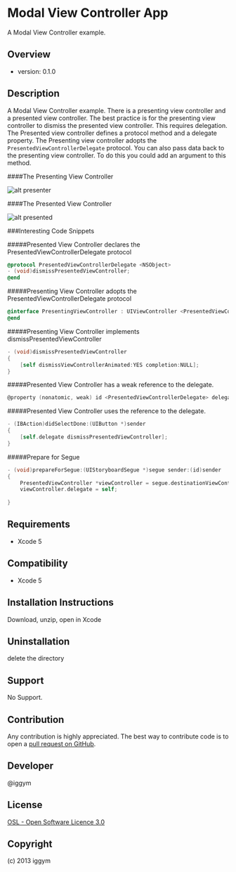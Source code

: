 
Modal View Controller App
=====================
A Modal View Controller example.
 
Overview
--------
- version: 0.1.0
 
 
Description
-----------
A Modal View Controller example. There is a presenting view controller and a presented view controller. 
The best practice is for the presenting view controller to dismiss the presented view controller. This requires delegation. The Presented view controller defines a protocol method and a delegate property. The Presenting view controller adopts the `PresentedViewControllerDelegate` protocol. 
You can also pass data back to the presenting view controller. To do this you could add an argument to this method. 

####The Presenting View Controller

![alt presenter](https://raw.github.com/iggym/ModalViewController/master/Docs/PresentingViewController.png)

 ####The Presented View Controller

 ![alt presented](https://raw.github.com/iggym/ModalViewController/master/Docs/PresentedViewController.png)
 
###Interesting Code Snippets

#####Presented View Controller declares the PresentedViewControllerDelegate protocol
```objectivec
@protocol PresentedViewControllerDelegate <NSObject>
- (void)dismissPresentedViewController;
@end
```

#####Presenting View Controller adopts the PresentedViewControllerDelegate protocol
```objectivec
@interface PresentingViewController : UIViewController <PresentedViewControllerDelegate>
@end
```

#####Presenting View Controller implements dismissPresentedViewController
```objectivec
- (void)dismissPresentedViewController
{
    [self dismissViewControllerAnimated:YES completion:NULL];
}
```

#####Presented View Controller has a weak reference to the delegate.
```objectivec
@property (nonatomic, weak) id <PresentedViewControllerDelegate> delegate;
```

#####Presented View Controller uses the reference to the delegate.
```objectivec
- (IBAction)didSelectDone:(UIButton *)sender
{
    [self.delegate dismissPresentedViewController];
}
```

#####Prepare for Segue
```objectivec
- (void)prepareForSegue:(UIStoryboardSegue *)segue sender:(id)sender
{
    PresentedViewController *viewController = segue.destinationViewController;
    viewController.delegate = self;
    
}
```

Requirements
------------
- Xcode 5
 
Compatibility
-------------
- Xcode 5
 
Installation Instructions
-------------------------
Download, unzip, open in Xcode
 
Uninstallation
--------------
delete the directory
 
Support
-------
No Support.
 
Contribution
------------
Any contribution is highly appreciated. The best way to contribute code is to open a [pull request on GitHub](https://help.github.com/articles/using-pull-requests).
 
Developer
---------
@iggym
 
License
-------
[OSL - Open Software Licence 3.0](http://opensource.org/licenses/osl-3.0.php)
 
Copyright
---------
(c) 2013 iggym